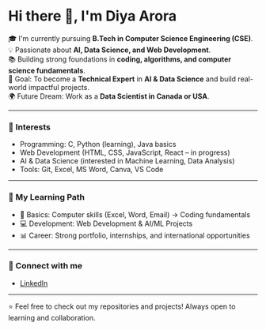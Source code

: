 # Hi there 👋, I'm Diya Arora  

🎓 I'm currently pursuing **B.Tech in Computer Science Engineering (CSE)**.  
💡 Passionate about **AI, Data Science, and Web Development**.  
📚 Building strong foundations in **coding, algorithms, and computer science fundamentals**.  
🎯 Goal: To become a **Technical Expert** in **AI & Data Science** and build real-world impactful projects.  
🌍 Future Dream: Work as a **Data Scientist in Canada or USA**.  

---

### 🚀 Interests  
- Programming: C, Python (learning), Java basics  
- Web Development (HTML, CSS, JavaScript, React – in progress)  
- AI & Data Science (interested in Machine Learning, Data Analysis)  
- Tools: Git, Excel, MS Word, Canva, VS Code  

---

### 📌 My Learning Path  
- 📖 Basics: Computer skills (Excel, Word, Email) → Coding fundamentals  
- 💻 Development: Web Development & AI/ML Projects  
- 📊 Career: Strong portfolio, internships, and international opportunities  

---

### 🔗 Connect with me  
- [LinkedIn](https://www.linkedin.com/in/diya-arora-8440/)  
  

---

⭐️ Feel free to check out my repositories and projects! Always open to learning and collaboration.  
